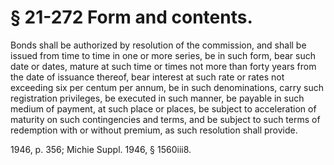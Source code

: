 # § 21-272 Form and contents.

<p>Bonds shall be authorized by resolution of the commission, and shall be issued from time to time in one or more series, be in such form, bear such date or dates, mature at such time or times not more than forty years from the date of issuance thereof, bear interest at such rate or rates not exceeding six per centum per annum, be in such denominations, carry such registration privileges, be executed in such manner, be payable in such medium of payment, at such place or places, be subject to acceleration of maturity on such contingencies and terms, and be subject to such terms of redemption with or without premium, as such resolution shall provide.</p><p>1946, p. 356; Michie Suppl. 1946, § 1560iii8.</p>